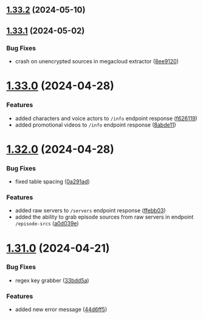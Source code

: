 ## [1.33.2](https://github.com/ghoshRitesh12/aniwatch-api/compare/v1.33.1...v1.33.2) (2024-05-10)



## [1.33.1](https://github.com/ghoshRitesh12/aniwatch-api/compare/v1.33.0...v1.33.1) (2024-05-02)


### Bug Fixes

* crash on unencrypted sources in megacloud extractor ([8ee9120](https://github.com/ghoshRitesh12/aniwatch-api/commit/8ee9120a1093e23a0c75b6b97ba83c62e1d58a85))



# [1.33.0](https://github.com/ghoshRitesh12/aniwatch-api/compare/v1.32.0...v1.33.0) (2024-04-28)


### Features

* added characters and voice actors to `/info` endpoint response ([f626119](https://github.com/ghoshRitesh12/aniwatch-api/commit/f6261199f8e83fd52714055023d033afbc09e53f))
* added promotional videos to `/info` endpoint response ([8abde11](https://github.com/ghoshRitesh12/aniwatch-api/commit/8abde11e7b09652447938afda936b0fa2bca7c76))



# [1.32.0](https://github.com/ghoshRitesh12/aniwatch-api/compare/v1.31.0...v1.32.0) (2024-04-28)


### Bug Fixes

* fixed table spacing ([0a291ad](https://github.com/ghoshRitesh12/aniwatch-api/commit/0a291ad659aa9095fa443cfd55b094b2036920da))


### Features

* added raw servers to `/servers` endpoint response ([ffebb03](https://github.com/ghoshRitesh12/aniwatch-api/commit/ffebb03bc9a0f362e44603c6f71a276567d08c30))
* added the ability to grab episode sources from raw servers in endpoint `/episode-srcs` ([a0d039e](https://github.com/ghoshRitesh12/aniwatch-api/commit/a0d039ecc120cfeb8352c6b525ee1e766555f9ec))



# [1.31.0](https://github.com/ghoshRitesh12/aniwatch-api/compare/v1.30.0...v1.31.0) (2024-04-21)


### Bug Fixes

* regex key grabber ([33bdd5a](https://github.com/ghoshRitesh12/aniwatch-api/commit/33bdd5adcd7c43925b9a6250d958060fd89a7dd1))


### Features

* added new error message ([44d6ff5](https://github.com/ghoshRitesh12/aniwatch-api/commit/44d6ff5a11f41db7776910a4e8fd635352913b06))



